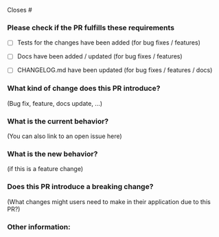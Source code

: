 Closes #

### Please check if the PR fulfills these requirements

- [ ] Tests for the changes have been added (for bug fixes / features)
- [ ] Docs have been added / updated (for bug fixes / features)
- [ ] CHANGELOG.md have been updated (for bug fixes / features / docs)


### What kind of change does this PR introduce?

(Bug fix, feature, docs update, ...)

### What is the current behavior?

(You can also link to an open issue here)

### What is the new behavior?

(if this is a feature change)


### Does this PR introduce a breaking change?

(What changes might users need to make in their application due to this PR?)

### Other information:
